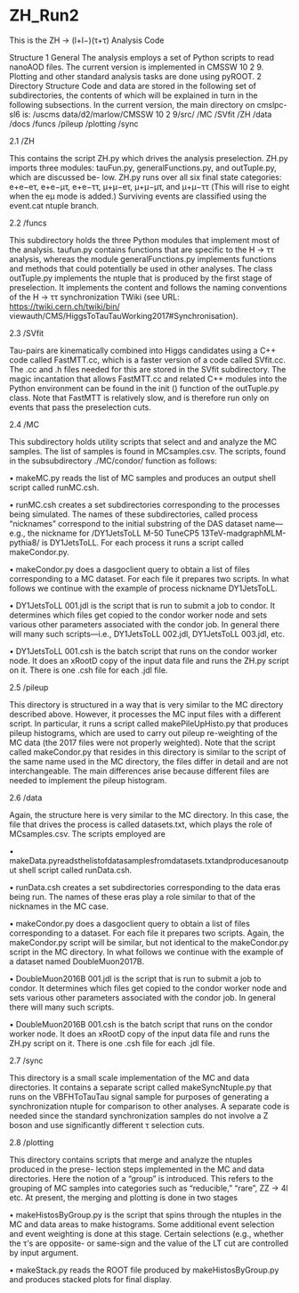 # ZH_Run2

This is the ZH → (l+l−)(τ+τ) Analysis Code 


Structure 1 General
The analysis employs a set of Python scripts to read nanoAOD files. The current version is implemented in CMSSW 10 2 9. Plotting and other standard analysis tasks are done using pyROOT.
2 Directory Structure
Code and data are stored in the following set of subdirectories, the contents of which will be explained in turn in the following subsections. In the current version, the main directory on cmslpc-sl6 is: /uscms data/d2/marlow/CMSSW 10 2 9/src/
  /MC /SVfit /ZH /data /docs /funcs /pileup /plotting /sync

2.1 /ZH

This contains the script ZH.py which drives the analysis preselection. ZH.py imports three modules: tauFun.py, generalFunctions.py, 
and outTuple.py, which are discussed be- low. ZH.py runs over all six final state categories: e+e−eτ, e+e−μτ, e+e−ττ, μ+μ−eτ, μ+μ−μτ, 
and μ+μ−ττ (This will rise to eight when the eμ mode is added.) Surviving events are classified using the event.cat ntuple branch.

2.2 /funcs

This subdirectory holds the three Python modules that implement most of the analysis.
taufun.py contains functions that are specific to the H → ττ analysis, whereas the module generalFunctions.py implements functions and 
methods that could potentially be used in other analyses. The class outTuple.py implements the ntuple that is produced by the first stage 
of preselection. It implements the content and follows the naming conventions of the H → ττ synchronization 
TWiki (see URL: https://twiki.cern.ch/twiki/bin/ viewauth/CMS/HiggsToTauTauWorking2017#Synchronisation).

2.3 /SVfit

Tau-pairs are kinematically combined into Higgs candidates using a C++ code called FastMTT.cc, which is a faster version of a code 
called SVfit.cc. The .cc and .h files needed for this are stored in the SVfit subdirectory. The magic incantation that allows FastMTT.cc 
and related C++ modules into the Python environment can be found in the     init () function
of the outTuple.py class. Note that FastMTT is relatively slow, and is therefore run only on events that pass the preselection cuts.

2.4 /MC

This subdirectory holds utility scripts that select and and analyze the MC samples. The list of samples is found in MCsamples.csv. 
The scripts, found in the subsubdirectory ./MC/condor/ function as follows:

• makeMC.py reads the list of MC samples and produces an output shell script called runMC.csh.

• runMC.csh creates a set subdirectories corresponding to the processes being simulated. The names of these subdirectories, called process “nicknames” correspond to the initial substring of the DAS dataset name—e.g., the nickname for
/DY1JetsToLL M-50 TuneCP5 13TeV-madgraphMLM-pythia8/ is DY1JetsToLL. For each process it runs a script called makeCondor.py.

• makeCondor.py does a dasgoclient query to obtain a list of files corresponding to a MC dataset. For each file it prepares two scripts. In what follows we continue with the example of process nickname DY1JetsToLL.

• DY1JetsToLL 001.jdl is the script that is run to submit a job to condor. It determines which files get copied to the condor worker node and sets various other parameters associated with the condor job. 
In general there will many such scripts—i.e., DY1JetsToLL 002.jdl, DY1JetsToLL 003.jdl, etc.     

• DY1JetsToLL 001.csh is the batch script that runs on the condor worker node. It does an xRootD copy of the input data file and runs the ZH.py script on it. There is one .csh file for each .jdl file.

2.5 /pileup

This directory is structured in a way that is very similar to the MC directory described above. However, it processes the MC input files 
with a different script. In particular, it runs a script called makePileUpHisto.py that produces pileup histograms, which are used 
to carry out pileup re-weighting of the MC data (the 2017 files were not properly weighted). Note that the script called makeCondor.py 
that resides in this directory is similar to the script of the same name used in the MC directory, the files differ in detail and 
are not interchangeable. The main differences arise because different files are needed to implement the pileup histogram.

2.6 /data

Again, the structure here is very similar to the MC directory. In this case, the file that drives the process is called datasets.txt, 
which plays the role of MCsamples.csv. The scripts employed are

• makeData.pyreadsthelistofdatasamplesfromdatasets.txtandproducesanoutput shell script called runData.csh.

• runData.csh creates a set subdirectories corresponding to the data eras being run. The names of these eras play a role similar to that 
of the nicknames in the MC case.

• makeCondor.py does a dasgoclient query to obtain a list of files corresponding to a dataset. For each file it prepares two scripts. 
Again, the makeCondor.py script will be similar, but not identical to the makeCondor.py script in the MC directory. 
In what follows we continue with the example of a dataset named DoubleMuon2017B.

• DoubleMuon2016B 001.jdl is the script that is run to submit a job to condor. It determines which files get copied to the condor worker 
node and sets various other parameters associated with the condor job. In general there will many such scripts.  

• DoubleMuon2016B 001.csh is the batch script that runs on the condor worker node. It does an xRootD copy of the input data file and runs the ZH.py script on it. There is one .csh file for each .jdl file.

2.7 /sync

This directory is a small scale implementation of the MC and data directories. It contains a separate script called makeSyncNtuple.py 
that runs on the VBFHToTauTau signal sample for purposes of generating a synchronization ntuple for comparison to other analyses. 
A separate code is needed since the standard synchronization samples do not involve a Z boson and use significantly different τ selection cuts.

2.8 /plotting

This directory contains scripts that merge and analyze the ntuples produced in the prese- lection steps implemented in the MC and 
data directories. Here the notion of a “group” is introduced. This refers to the grouping of MC samples into categories such as “reducible,” 
“rare”, ZZ → 4l etc. At present, the merging and plotting is done in two stages

• makeHistosByGroup.py is the script that spins through the ntuples in the MC and data areas to make histograms. Some additional event selection and event weighting is done at this stage. Certain selections (e.g., whether the τ’s are opposite- or same-sign and the value of the LT cut are controlled by input argument.

• makeStack.py reads the ROOT file produced by makeHistosByGroup.py and produces stacked plots for final display.
 
